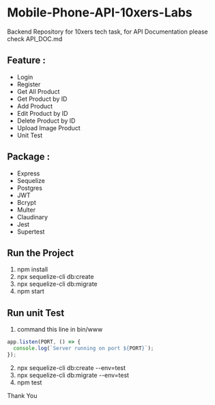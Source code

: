 # Mobile-Phone-API-10xers-Labs
Backend Repository for 10xers tech task, for API Documentation please check API_DOC.md

## Feature :
- Login
- Register
- Get All Product
- Get Product by ID
- Add Product
- Edit Product by ID
- Delete Product by ID 
- Upload Image Product
- Unit Test

## Package :
- Express
- Sequelize
- Postgres
- JWT
- Bcrypt
- Multer
- Claudinary
- Jest
- Supertest

## Run the Project
1. npm install
2. npx sequelize-cli db:create
3. npx sequelize-cli db:migrate
4. npm start

## Run unit Test
1. command this line in bin/www

```javascript
app.listen(PORT, () => {
  console.log(`Server running on port ${PORT}`);
});
```
2. npx sequelize-cli db:create --env=test
3. npx sequelize-cli db:migrate --env=test
4. npm test

Thank You